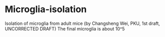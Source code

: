 # Microglia-isolation
Isolation of microglia from adult mice (by Changsheng  Wei, PKU, 1st draft, UNCORRECTED DRAFT) 
The final microglia is about 10^5
